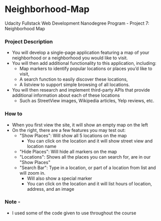 # Neighborhood-Map
Udacity Fullstack Web Development Nanodegree Program - Project 7: Neighborhood Map

### Project Description
- You will develop a single-page application featuring a map of your neighborhood or a neighborhood you would like to visit. 
- You will then add additional functionality to this application, including: 
    - Map markers to identify popular locations or places you’d like to visit, 
    - A search function to easily discover these locations, 
    - A listview to support simple browsing of all locations. 
- You will then research and implement third-party APIs that provide additional information about each of these locations 
    - Such as StreetView images, Wikipedia articles, Yelp reviews, etc.

### How to
- When you first view the site, it will show an empty map on the left
- On the right, there are a few features you may test out:
    - "Show Places": Will show all 5 locations on the map
        - You can click on the location and it will show street view and location name
    - "Hide Places": Will hide all markers on the map
    - "Locations": Shows all the places you can search for, are in our "Show Places"
    - "Search Bar": Type in a location, or part of a location from list and will zoom in.
        - Will also show a special marker
        - You can click on the location and it will list hours of location, address, and an image

### Note -
- I used some of the code given to use throughout the course